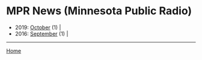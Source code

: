 # MPR News (Minnesota Public Radio)

  * 2019: 
      [October](./mpr-news-minnesota-public-radio-2019-10.md) (1) | 
  * 2016: 
      [September](./mpr-news-minnesota-public-radio-2016-09.md) (1) | 

----

[Home](../)
